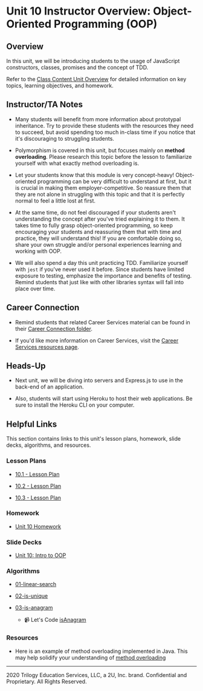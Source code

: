 # Unit 10 Instructor Overview: Object-Oriented Programming (OOP)

## Overview

In this unit, we will be introducing students to the usage of JavaScript constructors, classes, promises and the concept of TDD.

Refer to the [Class Content Unit Overview](../../../01-Class-Content/10-OOP/README.md) for detailed information on key topics, learning objectives, and homework.

## Instructor/TA Notes

* Many students will benefit from more information about prototypal inheritance. Try to provide these students with the resources they need to succeed, but avoid spending too much in-class time if you notice that it's discouraging to struggling students.

* Polymorphism is covered in this unit, but focuses mainly on **method overloading**. Please research this topic before the lesson to familiarize yourself with what exactly method overloading is. 

* Let your students know that this module is very concept-heavy! Object-oriented programming can be very difficult to understand at first, but it is crucial in making them employer-competitive. So reassure them that they are not alone in struggling with this topic and that it is perfectly normal to feel a little lost at first. 

* At the same time, do not feel discouraged if your students aren't understanding the concept after you've tried explaining it to them. It takes time to fully grasp object-oriented programming, so keep encouraging your students and reassuring them that with time and practice, they will understand this! If you are comfortable doing so, share your own struggle and/or personal experiences learning and working with OOP.

* We will also spend a day this unit practicing TDD. Familiarize yourself with `jest` if you've never used it before. Since students have limited exposure to testing, emphasize the importance and benefits of testing. Remind students that just like with other libraries syntax will fall into place over time.

## Career Connection

* Remind students that related Career Services material can be found in their [Career Connection folder](../../../01-Class-Content/10-OOP/04-Career-Connection/README.md).

* If you'd like more information on Career Services, visit the [Career Services resources page](http://bit.ly/CodingCS).

## Heads-Up

* Next unit, we will be diving into servers and Express.js to use in the back-end of an application.

* Also, students will start using Heroku to host their web applications. Be sure to install the Heroku CLI on your computer. 

## Helpful Links

This section contains links to this unit's lesson plans, homework, slide decks, algorithms, and resources.

### Lesson Plans

  * [10.1 - Lesson Plan](01-Day_Intro-OOP/10.1-LESSON-PLAN.md)

  * [10.2 - Lesson Plan](02-Test_Driven_Development/10.2-LESSON-PLAN.md)

  * [10.3 - Lesson Plan](03-Day_ES6-Classes/10.3-LESSON-PLAN.md)

### Homework

  * [Unit 10 Homework](../../../01-Class-Content/10-OOP/02-Homework)

### Slide Decks

  * [Unit 10: Intro to OOP](https://docs.google.com/presentation/d/1k9lO6jSIGGYNRDKULu6O1glKQzyvaPTIkRSRnIWbbqg/edit?usp=sharing)

### Algorithms

  * [01-linear-search](../../../01-Class-Content/10-OOP/03-Algorithms/01-linear-search)

  * [02-is-unique](../../../01-Class-Content/10-OOP/03-Algorithms/02-is-unique)

  * [03-is-anagram](../../../01-Class-Content/10-OOP/03-Algorithms/03-is-anagram)

    * 📹 Let's Code [isAnagram](https://2u-20.wistia.com/medias/8hnpk2wu29)

### Resources

  * Here is an example of method overloading implemented in Java. This may help solidify your understanding of [method overloading](https://www.sanfoundry.com/java-program-find-area-square-rectangle-circle-using-method-overloading/)

---
2020 Trilogy Education Services, LLC, a 2U, Inc. brand. Confidential and Proprietary. All Rights Reserved.